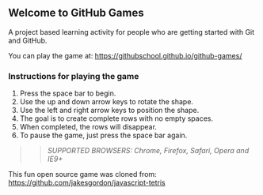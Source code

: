 ## Welcome to GitHub Games

A project based learning activity for people who are getting started with Git
and GitHub.

You can play the game at: https://githubschool.github.io/github-games/

### Instructions for playing the game

1. Press the space bar to begin.
2. Use the up and down arrow keys to rotate the shape.
3. Use the left and right arrow keys to position the shape.
4. The goal is to create complete rows with no empty spaces.
5. When completed, the rows will disappear.
6. To pause the game, just press the space bar again.

> > _*SUPPORTED BROWSERS*: Chrome, Firefox, Safari, Opera and IE9+_

This fun open source game was cloned from:
https://github.com/jakesgordon/javascript-tetris
